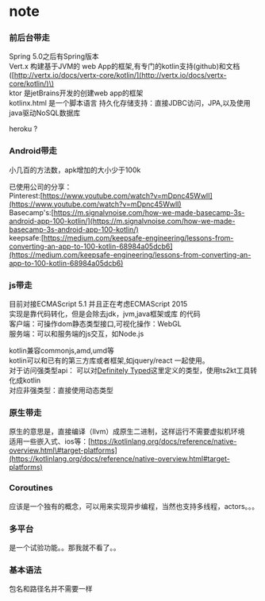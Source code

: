# note

### 前后台带走

Spring 5.0之后有Spring版本  
Vert.x 构建基于JVM的 web App的框架,有专门的kotlin支持\(github\)和文档\([http://vertx.io/docs/vertx-core/kotlin/](http://vertx.io/docs/vertx-core/kotlin/)\)  
ktor 是jetBrains开发的创建web app的框架  
kotlinx.html 是一个脚本语言 持久化存储支持：直接JDBC访问，JPA,以及使用java驱动NoSQL数据库

heroku ?

### Android带走

小几百的方法数，apk增加的大小少于100k

已使用公司的分享：  
Pinterest:[https://www.youtube.com/watch?v=mDpnc45WwlI](https://www.youtube.com/watch?v=mDpnc45WwlI)  
Basecamp's:[https://m.signalvnoise.com/how-we-made-basecamp-3s-android-app-100-kotlin/](https://m.signalvnoise.com/how-we-made-basecamp-3s-android-app-100-kotlin/)  
keepsafe:[https://medium.com/keepsafe-engineering/lessons-from-converting-an-app-to-100-kotlin-68984a05dcb6](https://medium.com/keepsafe-engineering/lessons-from-converting-an-app-to-100-kotlin-68984a05dcb6)

### js带走

目前对接ECMAScript 5.1 并且正在考虑ECMAScript 2015  
实现是靠代码转化，但是会除去jdk，jvm,java框架或库 的代码  
客户端：可操作dom静态类型接口,可视化操作：WebGL  
服务端：可以和服务端的js交互，如Node.js

kotlin兼容commonjs,amd,umd等  
kotlin可以和已有的第三方库或者框架,如jquery/react 一起使用。  
对于访问强类型api： 可以对[Definitely Typed](http://definitelytyped.org/)这里定义的类型，使用ts2kt工具转化成kotlin  
对应非强类型：直接使用动态类型

### 原生带走

原生的意思是，直接编译（llvm）成原生二进制，这样运行不需要虚拟机环境  
适用一些嵌入式、ios等：[https://kotlinlang.org/docs/reference/native-overview.html\#target-platforms](https://kotlinlang.org/docs/reference/native-overview.html#target-platforms)

### Coroutines

应该是一个独有的概念，可以用来实现异步编程，当然也支持多线程，actors。。。

### 多平台

是一个试验功能。。那我就不看了。。

### 基本语法

包名和路径名并不需要一样

